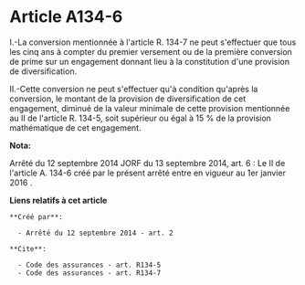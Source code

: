 # Article A134-6

I.-La conversion mentionnée à l'article R. 134-7 ne peut s'effectuer que tous les cinq ans à compter du premier versement ou
de la première conversion de prime sur un engagement donnant lieu à la constitution d'une provision de diversification. 

II.-Cette conversion ne peut s'effectuer qu'à condition qu'après la conversion, le montant de la provision de diversification
de cet engagement, diminué de la valeur minimale de cette provision mentionnée au II de l'article R. 134-5, soit supérieur ou
égal à 15 % de la provision mathématique de cet engagement.

**Nota:**

Arrêté du 12 septembre 2014 JORF du 13 septembre 2014, art. 6 : Le II de l'article A. 134-6 créé par le présent arrêté entre
en vigueur au 1er janvier 2016
.

**Liens relatifs à cet article**

	**Créé par**:

	  - Arrêté du 12 septembre 2014 - art. 2

	**Cite**:

	  - Code des assurances - art. R134-5
	  - Code des assurances - art. R134-7
